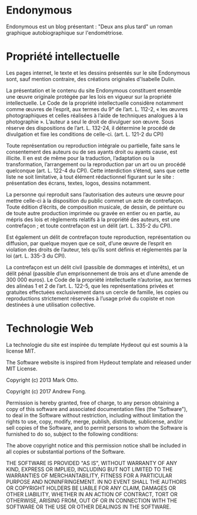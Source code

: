# Endonymous

Endonymous est un blog présentant : "Deux ans plus tard" un roman graphique autobiographique sur l'endométriose.

# Propriété intellectuelle

Les pages internet, le texte et les dessins présentés sur le site Endonymous sont, sauf mention contraire, des créations originales d'Isabelle Dulin.

La présentation et le contenu du site Endonymous constituent ensemble une œuvre originale protégée par les lois en vigueur sur la propriété intellectuelle. Le Code de la propriété intellectuelle considère notamment comme œuvres de l’esprit, aux termes du 9° de l’art. L. 112-2, « les œuvres photographiques et celles réalisées à l’aide de techniques analogues à la photographie ». L’auteur a seul le droit de divulguer son œuvre. Sous réserve des dispositions de l’art. L. 132-24, il détermine le procédé de divulgation et fixe les conditions de celle-ci. (art. L. 121-2 du CPI)

Toute représentation ou reproduction intégrale ou partielle, faite sans le consentement des auteurs ou de ses ayants droit ou ayants cause, est illicite. Il en est de même pour la traduction, l’adaptation ou la transformation, l’arrangement ou la reproduction par un art ou un procédé quelconque (art. L. 122-4 du CPI). Cette interdiction s’étend, sans que cette liste ne soit limitative, à tout élément rédactionnel figurant sur le site : présentation des écrans, textes, logos, dessins notamment.

La personne qui reproduit sans l’autorisation des auteurs une œuvre pour mettre celle-ci à la disposition du public commet un acte de contrefaçon. Toute édition d’écrits, de composition musicale, de dessin, de peinture ou de toute autre production imprimée ou gravée en entier ou en partie, au mépris des lois et règlements relatifs à la propriété des auteurs, est une contrefaçon ; et toute contrefaçon est un délit (art. L. 335-2 du CPI).

Est également un délit de contrefaçon toute reproduction, représentation ou diffusion, par quelque moyen que ce soit, d’une œuvre de l’esprit en violation des droits de l’auteur, tels qu’ils sont définis et réglementés par la loi (art. L. 335-3 du CPI).

La contrefaçon est un délit civil (passible de dommages et intérêts), et un délit pénal (passible d’un emprisonnement de trois ans et d’une amende de 300 000 euros). Le Code de la propriété intellectuelle n’autorise, aux termes des alinéas 1 et 2 de l’art. L. 122-5, que les représentations privées et gratuites effectuées exclusivement dans un cercle de famille, les copies ou reproductions strictement réservées à l’usage privé du copiste et non destinées à une utilisation collective.

# Technologie Web

La technologie du site est inspirée du template Hydeout qui est soumis à la license MIT.

The Software website is inspired from Hydeout template and released under MIT License.

Copyright (c) 2013 Mark Otto.

Copyright (c) 2017 Andrew Fong.

Permission is hereby granted, free of charge, to any person obtaining a copy of this software and associated documentation files (the "Software"), to deal in the Software without restriction, including without limitation the rights to use, copy, modify, merge, publish, distribute, sublicense, and/or sell copies of the Software, and to permit persons to whom the Software is furnished to do so, subject to the following conditions:

The above copyright notice and this permission notice shall be included in all copies or substantial portions of the Software.

THE SOFTWARE IS PROVIDED "AS IS", WITHOUT WARRANTY OF ANY KIND, EXPRESS OR IMPLIED, INCLUDING BUT NOT LIMITED TO THE WARRANTIES OF MERCHANTABILITY, FITNESS FOR A PARTICULAR PURPOSE AND NONINFRINGEMENT. IN NO EVENT SHALL THE AUTHORS OR COPYRIGHT HOLDERS BE LIABLE FOR ANY CLAIM, DAMAGES OR OTHER LIABILITY, WHETHER IN AN ACTION OF CONTRACT, TORT OR OTHERWISE, ARISING FROM, OUT OF OR IN CONNECTION WITH THE SOFTWARE OR THE USE OR OTHER DEALINGS IN THE SOFTWARE.
